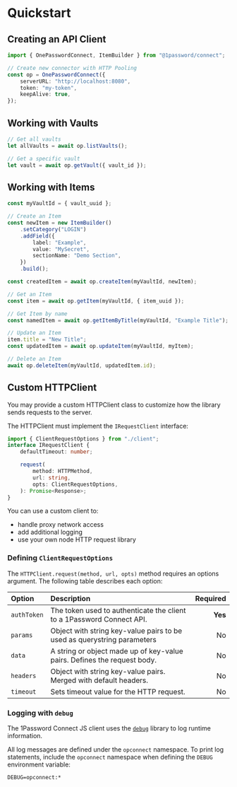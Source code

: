 # Quickstart

## Creating an API Client

```typescript
import { OnePasswordConnect, ItemBuilder } from "@1password/connect";

// Create new connector with HTTP Pooling
const op = OnePasswordConnect({
    serverURL: "http://localhost:8080",
    token: "my-token",
    keepAlive: true,
});
```

## Working with Vaults

```typescript
// Get all vaults
let allVaults = await op.listVaults();

// Get a specific vault
let vault = await op.getVault({ vault_id });
```

## Working with Items

```typescript
const myVaultId = { vault_uuid };

// Create an Item
const newItem = new ItemBuilder()
    .setCategory("LOGIN")
    .addField({
        label: "Example",
        value: "MySecret",
        sectionName: "Demo Section",
    })
    .build();

const createdItem = await op.createItem(myVaultId, newItem);

// Get an Item
const item = await op.getItem(myVaultId, { item_uuid });

// Get Item by name
const namedItem = await op.getItemByTitle(myVaultId, "Example Title");

// Update an Item
item.title = "New Title";
const updatedItem = await op.updateItem(myVaultId, myItem);

// Delete an Item
await op.deleteItem(myVaultId, updatedItem.id);
```

## Custom HTTPClient

You may provide a custom HTTPClient class to customize how the library sends requests to the server.

The HTTPClient must implement the `IRequestClient` interface:

```typescript
import { ClientRequestOptions } from "./client";
interface IRequestClient {
    defaultTimeout: number;

    request(
        method: HTTPMethod,
        url: string,
        opts: ClientRequestOptions,
    ): Promise<Response>;
}
```

You can use a custom client to:

-   handle proxy network access
-   add additional logging
-   use your own node HTTP request library

### Defining `ClientRequestOptions`

The `HTTPClient.request(method, url, opts)` method requires an options argument. The following table describes each option:

| Option      | Description                                                              | Required |
| :---------- | :----------------------------------------------------------------------- | -------: |
| `authToken` | The token used to authenticate the client to a 1Password Connect API.    |  **Yes** |
| `params`    | Object with string key-value pairs to be used as querystring parameters  |       No |
| `data`      | A string or object made up of key-value pairs. Defines the request body. |       No |
| `headers`   | Object with string key-value pairs. Merged with default headers.         |       No |
| `timeout`   | Sets timeout value for the HTTP request.                                 |       No |

### Logging with `debug`

The 1Password Connect JS client uses the [`debug`](https://www.npmjs.com/package/debug) library to log runtime information.

All log messages are defined under the `opconnect` namespace. To print log statements, include the `opconnect` namespace when defining the `DEBUG` environment variable:

```
DEBUG=opconnect:*
```
